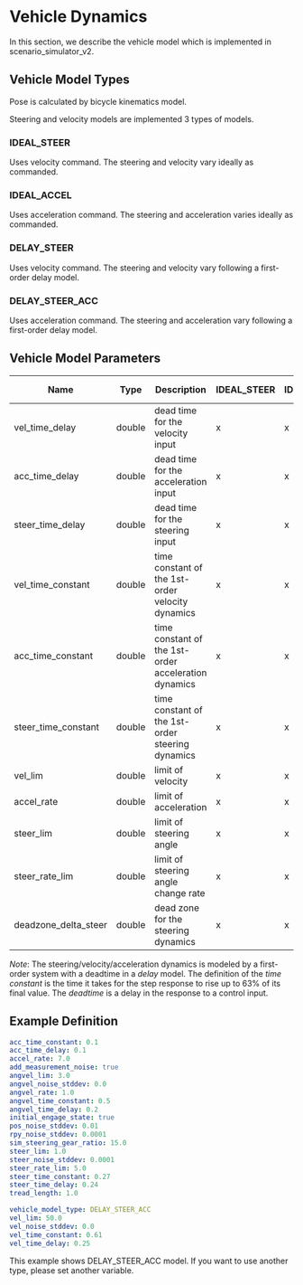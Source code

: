 # Vehicle Dynamics

In this section, we describe the vehicle model which is implemented in scenario_simulator_v2.


## Vehicle Model Types

Pose is calculated by bicycle kinematics model.

Steering and velocity models are implemented 3 types of models.

### IDEAL_STEER

Uses velocity command. The steering and velocity vary ideally as commanded.

### IDEAL_ACCEL

Uses acceleration command. The steering and acceleration varies ideally as commanded.

### DELAY_STEER

Uses velocity command. The steering and velocity vary following a first-order delay model.

### DELAY_STEER_ACC

Uses acceleration command. The steering and acceleration vary following a first-order delay model.

## Vehicle Model Parameters
| Name                 | Type   | Description                                          | IDEAL_STEER | IDEAL_ACCEL | DELAY_STEER | DELAY_STEER_ACC | Default value | unit    |
|----------------------|--------|------------------------------------------------------|-------------|-------------|-------------|-----------------|---------------|---------|
| vel_time_delay       | double | dead time for the velocity input                     | x           | x           | o           | x               | 0.25          | [s]     |
| acc_time_delay       | double | dead time for the acceleration input                 | x           | x           | x           | o               | 0.1           | [s]     |
| steer_time_delay     | double | dead time for the steering input                     | x           | x           | o           | o               | 0.24          | [s]     |
| vel_time_constant    | double | time constant of the 1st-order velocity dynamics     | x           | x           | o           | x               | 0.61          | [s]     |
| acc_time_constant    | double | time constant of the 1st-order acceleration dynamics | x           | x           | x           | o               | 0.1           | [s]     |
| steer_time_constant  | double | time constant of the 1st-order steering dynamics     | x           | x           | o           | o               | 0.27          | [s]     |
| vel_lim              | double | limit of velocity                                    | x           | x           | o           | o               | 50.0          | [m/s]   |
| accel_rate           | double | limit of acceleration                                | x           | x           | o           | o               | 7.0           | [m/ss]  |
| steer_lim            | double | limit of steering angle                              | x           | x           | o           | o               | 1.0           | [rad]   |
| steer_rate_lim       | double | limit of steering angle change rate                  | x           | x           | o           | o               | 5.0           | [rad/s] |
| deadzone_delta_steer | double | dead zone for the steering dynamics                  | x           | x           | o           | o               | 0.0           | [rad]   |

_Note_: The steering/velocity/acceleration dynamics is modeled by a first-order system with a deadtime in a _delay_ model. The definition of the _time constant_ is the time it takes for the step response to rise up to 63% of its final value. The _deadtime_ is a delay in the response to a control input.

## Example Definition

```yaml
acc_time_constant: 0.1
acc_time_delay: 0.1
accel_rate: 7.0
add_measurement_noise: true
angvel_lim: 3.0
angvel_noise_stddev: 0.0
angvel_rate: 1.0
angvel_time_constant: 0.5
angvel_time_delay: 0.2
initial_engage_state: true
pos_noise_stddev: 0.01
rpy_noise_stddev: 0.0001
sim_steering_gear_ratio: 15.0
steer_lim: 1.0
steer_noise_stddev: 0.0001
steer_rate_lim: 5.0
steer_time_constant: 0.27
steer_time_delay: 0.24
tread_length: 1.0

vehicle_model_type: DELAY_STEER_ACC
vel_lim: 50.0
vel_noise_stddev: 0.0
vel_time_constant: 0.61
vel_time_delay: 0.25
```

This example shows DELAY_STEER_ACC model. If you want to use another type, please set another variable.
